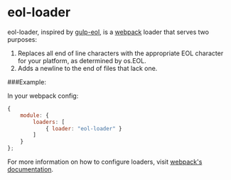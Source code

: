 eol-loader
====================

eol-loader, inspired by [gulp-eol](https://github.com/fritx/gulp-eol), is a [webpack](http://webpack.github.io/) loader that serves two purposes:

1. Replaces all end of line characters with the appropriate EOL character for your platform, as determined by os.EOL.
2. Adds a newline to the end of files that lack one.

###Example:

In your webpack config:

```javascript
{
    module: {
        loaders: [
            { loader: "eol-loader" }
        ]
    }
};
```

For more information on how to configure loaders, visit [webpack's documentation](https://webpack.github.io/docs/loaders.html).